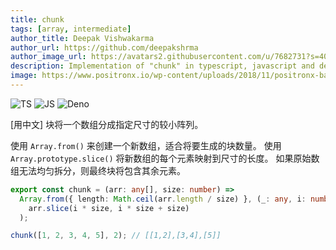 ```yaml
---
title: chunk
tags: [array, intermediate]
author_title: Deepak Vishwakarma
author_url: https://github.com/deepakshrma
author_image_url: https://avatars2.githubusercontent.com/u/7682731?s=400
description: Implementation of "chunk" in typescript, javascript and deno.
image: https://www.positronx.io/wp-content/uploads/2018/11/positronx-banner-1152-1.jpg
---
```


![TS](https://img.shields.io/badge/supports-typescript-blue.svg?style=flat-square)
![JS](https://img.shields.io/badge/supports-javascript-yellow.svg?style=flat-square)
![Deno](https://img.shields.io/badge/supports-deno-green.svg?style=flat-square)

[用中文] 块将一个数组分成指定尺寸的较小阵列。

使用 `Array.from()` 来创建一个新数组，适合将要生成的块数量。
使用 `Array.prototype.slice()` 将新数组的每个元素映射到尺寸的长度。
如果原始数组无法均匀拆分，则最终块将包含其余元素。

```ts title="typescript"
export const chunk = (arr: any[], size: number) =>
  Array.from({ length: Math.ceil(arr.length / size) }, (_: any, i: number) =>
    arr.slice(i * size, i * size + size)
  );
```

```ts title="typescript"
chunk([1, 2, 3, 4, 5], 2); // [[1,2],[3,4],[5]]
```
